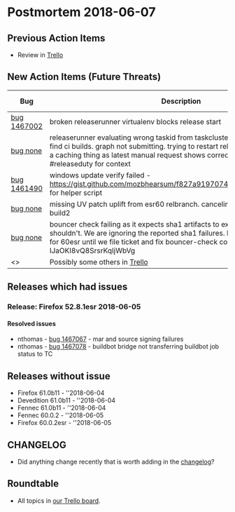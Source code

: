 # Postmortem 2018-06-07

## Previous Action Items

* Review in [Trello](https://trello.com/b/aLnCtUjm/releaseduty)

## New Action Items (Future Threats)

| Bug                                                           | Description                | Reported By         | For release |
| ------------------------------------------------------------- | -------------------------- | ------------------- | ----------- |
| [bug 1467002](https://bugzil.la/1467002)  | broken releaserunner virtualenv blocks release start | nthomas  | Firefox 52.8.1esr |
| [bug none](https://bugzil.la/none)  | releaserunner evaluating wrong taskid from taskcluster route while trying to find ci builds. graph not submitting. trying to restart releaserunner in hopes it's a caching thing as latest manual request shows correct taskid. see #releaseduty for context | jlund  | Firefox 52.8.1esr |
| [bug 1461490](https://bugzil.la/1461490)  | windows update verify failed - https://gist.github.com/mozbhearsum/f827a919707445bbb0ced6884f761d7f for helper script | bhearsum  | Firefox 52.8.1esr |
| [bug none](https://bugzil.la/none)  | missing UV patch uplift from esr60 relbranch. canceling build1, uplift, triggering build2 | mtabara  | Firefox 60.0.2esr |
| [bug none](https://bugzil.la/none)  | bouncer check failing as it expects sha1 artifacts to exist even though it shouldn't. We are ignoring the reported sha1 failures. leaving as future threat for 60esr until we file ticket and fix bouncer-check configuration. IJaOKI8vQ8SrsrKqIjWbVg | jlund  | Firefox 60.0.2esr |
| <> | Possibly some others in [Trello](https://trello.com/b/aLnCtUjm/releaseduty) | | | | |

## Releases which had issues

### Release: Firefox 52.8.1esr 2018-06-05

#### Resolved issues
- nthomas - [bug 1467067](https://bugzil.la/1467067) - mar and source signing failures
- nthomas - [bug 1467078](https://bugzil.la/1467078) - buildbot bridge not transferring buildbot job status to TC

## Releases without issue

* Firefox 61.0b11 - ''2018-06-04
* Devedition 61.0b11 - ''2018-06-04
* Fennec 61.0b11 - ''2018-06-04
* Fennec 60.0.2 - ''2018-06-05
* Firefox 60.0.2esr - ''2018-06-05

## CHANGELOG
- Did anything change recently that is worth adding in the [changelog](https://github.com/mozilla-releng/releasewarrior-2.0/blob/master/docs/CHANGELOG.md)?

## Roundtable
- All topics in [our Trello board](https://trello.com/b/aLnCtUjm/releaseduty).